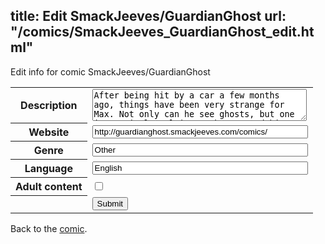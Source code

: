 title: Edit SmackJeeves/GuardianGhost
url: "/comics/SmackJeeves_GuardianGhost_edit.html"
---
Edit info for comic SmackJeeves/GuardianGhost

<form name="comic" action="http://gaepostmail.appspot.com/comic/" method="post">
<table class="comicinfo">
<tr>
<th>Description</th><td><textarea name="description" cols="40" rows="3">After being hit by a car a few months ago, things have been very strange for Max. Not only can he see ghosts, but one in particular claims to have saved him from death! But there are reasons why ghosts are not allowed to save humans. Updates Tuesdays, Thursdays, and Saturdays! (and the quality starts looking better as the chapters go on so, don't judge it by the first page)</textarea></td>
</tr>
<tr>
<th>Website</th><td><input type="text" name="url" value="http://guardianghost.smackjeeves.com/comics/" size="40"/></td>
</tr>
<tr>
<th>Genre</th><td><input type="text" name="genre" value="Other" size="40"/></td>
</tr>
<tr>
<th>Language</th><td><input type="text" name="language" value="English" size="40"/></td>
</tr>
<tr>
<th>Adult content</th><td><input type="checkbox" name="adult" value="adult" /></td>
</tr>
<tr>
<th></th><td>
<input type="hidden" name="comic" value="SmackJeeves_GuardianGhost" />
<input type="submit" name="submit" value="Submit" />
</td>
</tr>
</table>
</form>

Back to the [comic](SmackJeeves_GuardianGhost.html).
